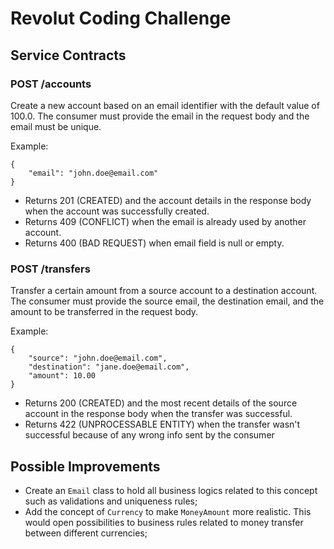 # Revolut Coding Challenge

## Service Contracts
### POST /accounts
Create a new account based on an email identifier with the default value of 100.0. The consumer must provide the email in the request body and the email must be unique.

Example:
```
{
	"email": "john.doe@email.com"
}
```
- Returns 201 (CREATED) and the account details in the response body when the account was successfully created.
- Returns 409 (CONFLICT) when the email is already used by another account.
- Returns 400 (BAD REQUEST) when email field is null or empty.

### POST /transfers
Transfer a certain amount from a source account to a destination account. The consumer must provide the source email, the destination email, and the amount to be transferred in the request body.

Example:
```
{
	"source": "john.doe@email.com",
	"destination": "jane.doe@email.com",
	"amount": 10.00
} 
```

- Returns 200 (CREATED) and the most recent details of the source account in the response body when the transfer was successful.
- Returns 422 (UNPROCESSABLE ENTITY) when the transfer wasn't successful because of any wrong info sent by the consumer

## Possible Improvements
- Create an `Email` class to hold all business logics related to this concept such as validations and uniqueness rules;
- Add the concept of `Currency` to make `MoneyAmount` more realistic. This would open possibilities to business rules related to money transfer between different currencies;